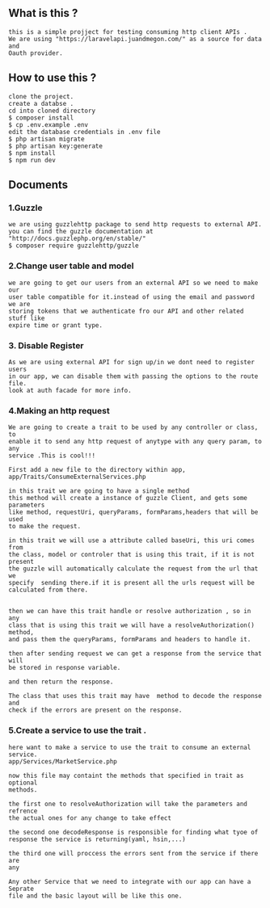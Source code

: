 ## What is this ?
    this is a simple projject for testing consuming http client APIs .
    We are using "https://laravelapi.juandmegon.com/" as a source for data and 
    Oauth provider.

## How to use this ?
    clone the project.
    create a databse .
    cd into cloned directory
    $ composer install
    $ cp .env.example .env
    edit the database credentials in .env file
    $ php artisan migrate
    $ php artisan key:generate
    $ npm install
    $ npm run dev


## Documents 
### 1.Guzzle
    we are using guzzlehttp package to send http requests to external API.
    you can find the guzzle documentation at "http://docs.guzzlephp.org/en/stable/"
    $ composer require guzzlehttp/guzzle

### 2.Change user table and model
    we are going to get our users from an external API so we need to make our
    user table compatible for it.instead of using the email and password we are
    storing tokens that we authenticate fro our API and other related stuff like
    expire time or grant type.

### 3. Disable Register
    As we are using external API for sign up/in we dont need to register users
    in our app, we can disable them with passing the options to the route file.
    look at auth facade for more info.

### 4.Making an http request
    We are going to create a trait to be used by any controller or class, to
    enable it to send any http request of anytype with any query param, to any
    service .This is cool!!!

    First add a new file to the directory within app,
    app/Traits/ConsumeExternalServices.php

    in this trait we are going to have a single method
    this method will create a instance of guzzle Client, and gets some
    parameters
    like method, requestUri, queryParams, formParams,headers that will be used 
    to make the request.

    in this trait we will use a attribute called baseUri, this uri comes from
    the class, model or controler that is using this trait, if it is not present
    the guzzle will automatically calculate the request from the url that we
    specify  sending there.if it is present all the urls request will be
    calculated from there.


    then we can have this trait handle or resolve authorization , so in any
    class that is using this trait we will have a resolveAuthorization() method,
    and pass them the queryParams, formParams and headers to handle it.

    then after sending request we can get a response from the service that will
    be stored in response variable.

    and then return the response.

    The class that uses this trait may have  method to decode the response and
    check if the errors are present on the response.


### 5.Create a service to use the trait .
    here want to make a service to use the trait to consume an external service.
    app/Services/MarketService.php 

    now this file may containt the methods that specified in trait as optional
    methods.

    the first one to resolveAuthorization will take the parameters and refrence
    the actual ones for any change to take effect 

    the second one decodeResponse is responsible for finding what tyoe of
    response the service is returning(yaml, hsin,...)

    the third one will proccess the errors sent from the service if there are
    any

    Any other Service that we need to integrate with our app can have a Seprate
    file and the basic layout will be like this one.
